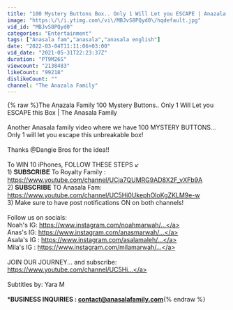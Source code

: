 ```yaml
---
title: "100 Mystery Buttons Box.. Only 1 Will Let you ESCAPE | Anazala Family"
image: "https:\/\/i.ytimg.com\/vi\/MBJvS8PQyd0\/hqdefault.jpg"
vid_id: "MBJvS8PQyd0"
categories: "Entertainment"
tags: ["Anasala fam","anasala","anasala english"]
date: "2022-03-04T11:11:06+03:00"
vid_date: "2021-05-31T22:23:37Z"
duration: "PT9M26S"
viewcount: "2138483"
likeCount: "99218"
dislikeCount: ""
channel: "The Anazala Family"
---
```

{% raw %}The Anazala Family 100 Mystery Buttons.. Only 1 Will Let you ESCAPE this Box | The Anasala Family <br /><br />Another Anasala family video where we have 100 MYSTERY BUTTONS... Only 1 will let you escape this unbreakable box! <br /><br />Thanks @Dangie Bros for the idea!!<br /><br />To WIN 10 iPhones, FOLLOW THESE STEPS ↙️<br />1) 𝐒𝐔𝐁𝐒𝐂𝐑𝐈𝐁𝐄 To Royalty Family : <a rel="nofollow" target="blank" href="https://www.youtube.com/channel/UCja7QUMRG9AD8X2F_vXFb9A">https://www.youtube.com/channel/UCja7QUMRG9AD8X2F_vXFb9A</a> <br />2) 𝐒𝐔𝐁𝐒𝐂𝐑𝐈𝐁𝐄 TO Anasala Fam: <a rel="nofollow" target="blank" href="https://www.youtube.com/channel/UC5Hi0UkephOloKgZKLM9e-w">https://www.youtube.com/channel/UC5Hi0UkephOloKgZKLM9e-w</a><br />3) Make sure to have post notifications ON on both channels! <br /><br />Follow us on socials:<br />Noah's IG: <a rel="nofollow" target="blank" href="https://www.instagram.com/noahmarwah/...">https://www.instagram.com/noahmarwah/...</a> <br />Anas's IG: <a rel="nofollow" target="blank" href="https://www.instagram.com/anasmarwah/...">https://www.instagram.com/anasmarwah/...</a> <br />Asala's IG : <a rel="nofollow" target="blank" href="https://www.instagram.com/asalamaleh/...">https://www.instagram.com/asalamaleh/...</a><br />Mila's IG : <a rel="nofollow" target="blank" href="https://www.instagram.com/milamarwah/​​​...">https://www.instagram.com/milamarwah/​​​...</a><br /><br />JOIN OUR JOURNEY... and subscribe: <a rel="nofollow" target="blank" href="https://www.youtube.com/channel/UC5Hi...">https://www.youtube.com/channel/UC5Hi...</a> <br /><br />Subtitles by: Yara M <br /><br />***BUSINESS INQUIRIES : contact@anasalafamily.com**{% endraw %}

